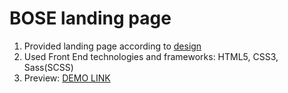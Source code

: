 # BOSE landing page
1. Provided landing page according to [design](https://www.figma.com/file/OMjQNb3hg1LKMV4OwyQ3Ao/BOSE?node-id=0%3A1)
2. Used Front End technologies and frameworks: HTML5, CSS3, Sass(SCSS)
3. Preview: [DEMO LINK](https://oleksandr-maly.github.io/bose-landing/#)
